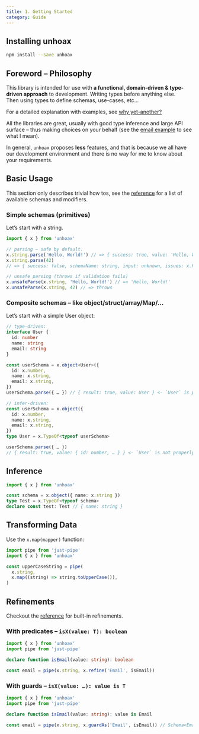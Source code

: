 ```yaml
---
title: 1. Getting Started
category: Guide
---
```


## Installing unhoax

```sh
npm install --save unhoax
```

## Foreword – Philosophy

This library is intended for use with **a functional, domain-driven & type-driven approach** to development. Writing types before anything else.<br>
Then using types to define schemas, use-cases, etc…

For a detailed explanation with examples, see [why yet-another?](./why-yet-another.md)

All the libraries are great, usually with good type inference and large API surface – thus making choices on your behalf (see the [email example](./custom-type-email.md) to see what I mean).

In general, `unhoax` proposes **less** features, and that is because we all have our development environment and there is no way for me to know about your requirements.

## Basic Usage

This section only describes trivial how tos, see the [reference](../modules.html) for a list of available schemas and modifiers.

### Simple schemas (primitives)

Let’s start with a string.

```ts
import { x } from 'unhoax'

// parsing – safe by default.
x.string.parse('Hello, World!') // => { success: true, value: 'Hello, World!' }
x.string.parse(42)
// => { success: false, schemaName: string, input: unknown, issues: x.ParseIssue[] }

// unsafe parsing (throws if validation fails)
x.unsafeParse(x.string, 'Hello, World!') // => 'Hello, World!'
x.unsafeParse(x.string, 42) // => throws
```

### Composite schemas – like object/struct/array/Map/…

Let’s start with a simple User object:

```ts
// type-driven:
interface User {
  id: number
  name: string
  email: string
}

const userSchema = x.object<User>({
  id: x.number,
  name: x.string,
  email: x.string,
})
userSchema.parse({ … }) // { result: true, value: User } <- `User` is properly named via intellisense

// infer-driven:
const userSchema = x.object({
  id: x.number,
  name: x.string,
  email: x.string,
})
type User = x.TypeOf<typeof userSchema>

userSchema.parse({ … })
// { result: true, value: { id: number, … } } <- `User` is not properly named
```

## Inference

```ts
import { x } from 'unhoax'

const schema = x.object({ name: x.string })
type Test = x.TypeOf<typeof schema>
declare const test: Test // { name: string }
```

## Transforming Data

Use the `x.map(mapper)` function:

```ts
import pipe from 'just-pipe'
import { x } from 'unhoax'

const upperCaseString = pipe(
  x.string,
  x.map((string) => string.toUpperCase()),
)
```

## Refinements

Checkout the [reference](../modules.html) for built-in refinements.

### With predicates – `isX(value: T): boolean`

```ts
import { x } from 'unhoax'
import pipe from 'just-pipe'

declare function isEmail(value: string): boolean

const email = pipe(x.string, x.refine('Email', isEmail))
```

### With guards – `isX(value: …): value is T`

```ts
import { x } from 'unhoax'
import pipe from 'just-pipe'

declare function isEmail(value: string): value is Email

const email = pipe(x.string, x.guardAs('Email', isEmail)) // Schema<Email>
```
